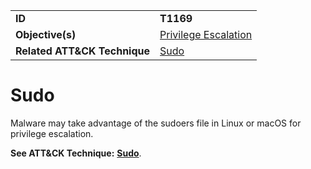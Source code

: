 |||
|---------|------------------------|
|**ID**|**T1169**|
|**Objective(s)**|[Privilege Escalation](https://github.com/MBCProject/mbc-markdown/tree/master/privilege-escalation)|
|**Related ATT&CK Technique**|[Sudo](https://attack.mitre.org/techniques/T1169)|

Sudo
====
Malware may take advantage of the sudoers file in Linux or macOS for privilege escalation.

**See ATT&CK Technique:** [**Sudo**](https://attack.mitre.org/techniques/T1169).
